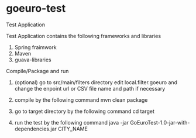 # goeuro-test
Test Application

Test Application contains the following frameworks and libraries
1. Spring fraimwork
2. Maven
3. guava-libraries

Compile/Package and run

1. (optional) go to src/main/filters directory edit local.filter.goeuro and change the enpoint url or CSV file name and path if necessary

2. compile by the following command
    mvn clean package

3. go to target directory by the following command
    cd target

4. run the test by the following command
    java -jar GoEuroTest-1.0-jar-with-dependencies.jar CITY_NAME
